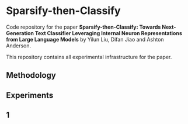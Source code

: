 # Sparsify-then-Classify
Code repository for the paper **Sparsify-then-Classify: Towards Next-Generation Text Classifier Leveraging Internal Neuron Representations from Large Language Models** by Yilun Liu, Difan Jiao and Ashton Anderson.

This repository contains all experimental infrastructure for the paper. 

## Methodology

## Experiments

## 1
